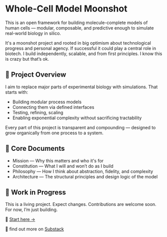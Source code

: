 # Whole-Cell Model Moonshot

This is an open framework for building molecule-complete models of human cells — modular, composable, and predictive enough to simulate real-world biology in 
silico.

It's a moonshot project and rooted in big optimism about technological progress and personal agency. If successful it could play a central role in biotech. I 
build independently, scalable, and from first principles. I know this is crazy but that’s ok.

## 📜 Project Overview

I aim to replace major parts of experimental biology with simulations. That starts with:

- Building modular process models  
- Connecting them via defined interfaces  
- Testing, refining, scaling  
- Enabling exponential complexity without sacrificing tractability  

Every part of this project is transparent and compounding — designed to grow organically from one process to a system.

## 📂 Core Documents

- Mission — Why this matters and who it's for  
- Constitution — What I will and won’t do as I build  
- Philosophy — How I think about abstraction, fidelity, and complexity  
- Architecture — The structural principles and design logic of the model

## 🚧 Work in Progress

This is a living project. Expect changes. Contributions are welcome soon. For now, I’m just building.

📘 [Start here →](docs/start-here.md)

📝 find out more on 
[Substack](https://open.substack.com/pub/teleos/p/building-something-too-big?r=5syomd&utm_campaign=post&utm_medium=web&showWelcomeOnShare=true)
